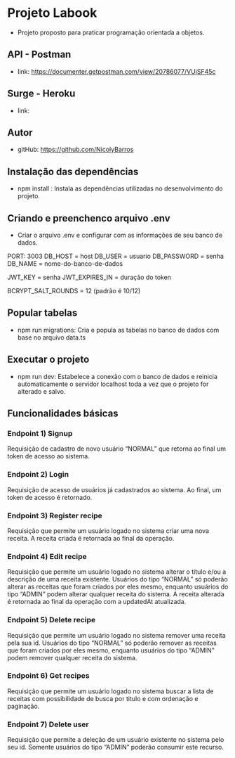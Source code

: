 # Projeto Labook
- Projeto proposto para praticar programação orientada a objetos. 

## API - Postman
- link: https://documenter.getpostman.com/view/20786077/VUjSF45c

## Surge - Heroku
- link: 

## Autor
- gitHub: https://github.com/NicolyBarros

## Instalação das dependências
- npm install : Instala as dependências utilizadas no desenvolvimento do projeto.

## Criando e preenchenco arquivo .env
- Criar o arquivo .env e configurar com as informações de seu banco de dados.

PORT: 3003
DB_HOST = host
DB_USER = usuario
DB_PASSWORD = senha
DB_NAME = nome-do-banco-de-dados

JWT_KEY = senha
JWT_EXPIRES_IN = duração do token

BCRYPT_SALT_ROUNDS = 12 (padrão é 10/12)

## Popular tabelas
- npm run migrations: Cria e popula as tabelas no banco de dados com base no arquivo data.ts

## Executar o projeto
- npm run dev: Estabelece a conexão com o banco de dados e reinicia automaticamente o servidor localhost toda a vez que o projeto for alterado e salvo.


## Funcionalidades básicas

### Endpoint 1) Signup
Requisição de cadastro de novo usuário “NORMAL” que retorna ao final um token de acesso ao sistema.

### Endpoint 2) Login
Requisição de acesso de usuários já cadastrados ao sistema. Ao final, um token de acesso é retornado.

### Endpoint 3) Register recipe
Requisição que permite um usuário logado no sistema criar uma nova receita. A receita criada é retornada ao final da operação.

### Endpoint 4) Edit recipe
Requisição que permite um usuário logado no sistema alterar o título e/ou a descrição de uma receita existente. Usuários do tipo “NORMAL” só poderão alterar as receitas que foram criados por eles mesmo, enquanto usuários do tipo “ADMIN” podem alterar qualquer receita do sistema. A receita alterada é retornada ao final da operação com a updatedAt atualizada.

### Endpoint 5) Delete recipe
Requisição que permite um usuário logado no sistema remover uma receita pela sua id. Usuários do tipo “NORMAL” só poderão remover as receitas que foram criados por eles mesmo, enquanto usuários do tipo “ADMIN” podem remover qualquer receita do sistema. 

### Endpoint 6) Get recipes
Requisição que permite um usuário logado no sistema buscar a lista de receitas com possibilidade de busca por titulo e com ordenação e paginação.

### Endpoint 7) Delete user
Requisição que permite a deleção de um usuário existente no sistema pelo seu id. Somente usuários do tipo “ADMIN” poderão consumir este recurso.